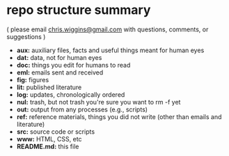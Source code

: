 # repo structure summary

( please email chris.wiggins@gmail.com with questions, comments, or suggestions )

- **aux:** auxiliary files, facts and useful things meant for human eyes
- **dat:** data, not for human eyes
- **doc:** things you edit for humans to read
- **eml:** emails sent and received
- **fig:** figures
- **lit:** published literature
- **log:** updates, chronologically ordered
- **nul:** trash, but not trash you're sure you want to rm -f yet
- **out:** output from any processes (e.g., scripts)
- **ref:** reference materials, things you did not write (other than emails and literature)
- **src:** source code or scripts
- **www:** HTML, CSS, etc
- **README.md:** this file
